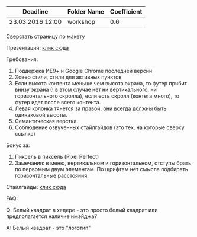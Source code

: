 | Deadline         | Folder Name | Coefficient |
| ---------------- | ----------- | ----------- |
| 23.03.2016 12:00 | workshop    | 0.6         |

Сверстать страницу по [макету](https://www.dropbox.com/s/8kk2dhj170qzmgj/mockup.psd?dl=0)

Презентация: [клик сюда](http://slides.com/iupac/workshop)

Требования:

1.  Поддержка ИЕ9+ и Google Chrome последней версии
2.  Ховер стили, стили для активных пунктов
3.  Если высота контента меньше чем высота экрана, то футер прибит внизу экрана (! в этом случае нет ни вертикального, ни горизонтального скролла), если есть скролл (контета много), то футер идет после всего контента.
4.  Левая колонка тянется за правой, они всегда должны быть одинаковой высоты.
5.  Семантическая верстка.
6.  Соблюдение озвученных стайлгайдов (это тех, на которые сверху ссылка)

Бонус за:

1.  Пиксель в пиксель (Pixel Perfect)
2.  Замечания: в меню, вертикальном и горизонтальном, отступы брать по первомым двум элементам. По шрифтам нет смысла подбирать горизонтальные расстояния.

Cтайлгайды: [клик сюда](https://drive.google.com/file/d/0B5OYTsXumLhLQXdwVVBJYnJRMTQ/view)

FAQ:

Q: Белый квадрат в хедере - это просто белый квадрат или предполагается наличие имэйджа?

A: Белый квадрат - это "логотип"
